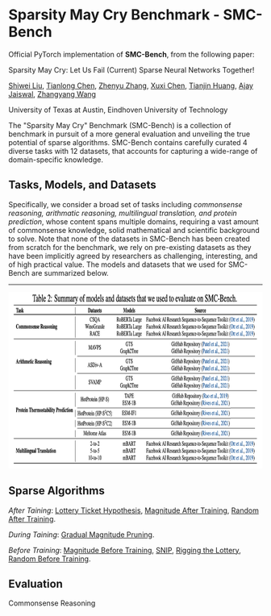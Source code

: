 # Sparsity May Cry Benchmark - SMC-Bench

Official PyTorch implementation of **SMC-Bench**, from the following paper: 

Sparsity May Cry: Let Us Fail (Current) Sparse Neural Networks Together!

[Shiwei Liu](https://shiweiliuiiiiiii.github.io/), [Tianlong Chen](https://tianlong-chen.github.io/about/), [Zhenyu Zhang](https://scholar.google.com/citations?user=ZLyJRxoAAAAJ&hl=zh-CN), [Xuxi Chen](http://xxchen.site/), [Tianjin Huang](https://research.tue.nl/en/persons/tianjin-huang), [Ajay Jaiswal](https://ajay1994.github.io/), [Zhangyang Wang](https://vita-group.github.io/)

University of Texas at Austin, Eindhoven University of Technology

The "Sparsity May Cry" Benchmark (SMC-Bench) is a collection of benchmark in pursuit of a more general evaluation and unveiling the true potential of sparse algorithms. SMC-Bench contains carefully curated 4 diverse tasks with 12 datasets, that accounts for capturing a wide-range of domain-specific knowledge. 

## Tasks, Models, and Datasets
Specifically, we consider a broad set of tasks including *commonsense reasoning, arithmatic reasoning, multilingual translation, and protein prediction*, whose content spans multiple domains, requiring a vast amount of commonsense knowledge, solid mathematical and scientific background to solve. Note that none of the datasets in SMC-Bench has been created from scratch for the benchmark, we rely on pre-existing datasets as they have been implicitly agreed by researchers as challenging, interesting, and of high practical value.  The models and datasets that we used for SMC-Bench are summarized below. 

--- 
<p align="center">
<img src="https://github.com/VITA-Group/SMC-Bench/blob/main/Summary.png" width="800" height="350">
</p>

## Sparse Algorithms
*After Taining*: [Lottery Ticket Hypothesis](https://arxiv.org/abs/1803.03635), [Magnitude After Training](https://proceedings.neurips.cc/paper/2015/file/ae0eb3eed39d2bcef4622b2499a05fe6-Paper.pdf), [Random After Training](https://arxiv.org/abs/1812.10240).

*During Taining*: [Gradual Magnitude Pruning](https://arxiv.org/abs/1902.09574a).

*Before Training*: [Magnitude Before Training](https://arxiv.org/abs/2009.08576), [SNIP](https://arxiv.org/abs/1810.02340), [Rigging the Lottery](https://arxiv.org/abs/1911.11134), [Random Before Training](https://arxiv.org/abs/2202.02643).

## Evaluation

Commonsense Reasoning


